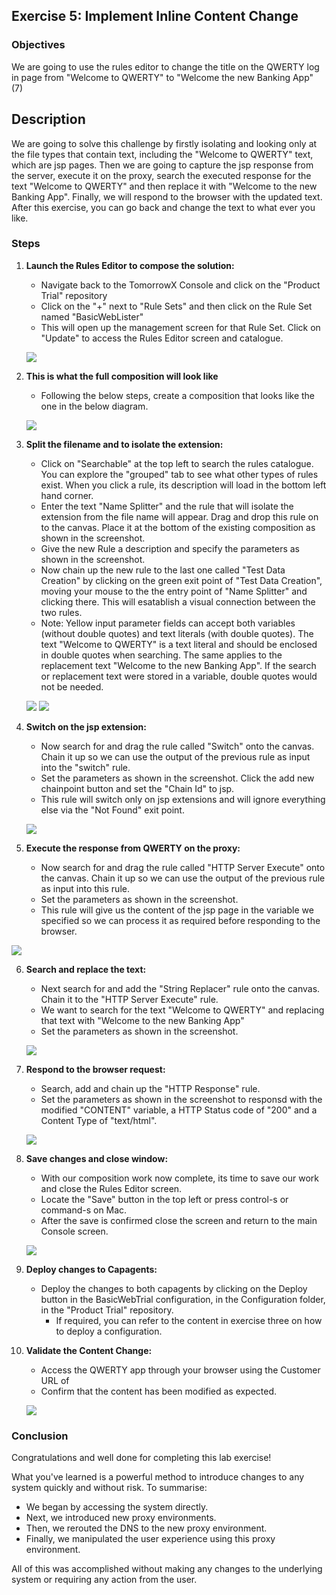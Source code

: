 
## Exercise 5: Implement Inline Content Change

### Objectives

We are going to use the rules editor to change the title on the QWERTY log in page from "Welcome to QWERTY" to "Welcome the new Banking App" (7)

## Description

We are going to solve this challenge by firstly isolating and looking only at the file types that contain text, including the "Welcome to QWERTY" text, which are jsp pages.  Then we are going to capture the jsp response from the server, execute it on the proxy, search the executed response for the text "Welcome to QWERTY" and then replace it with "Welcome to the new Banking App".  Finally, we will respond to the browser with the updated text. After this exercise, you can go back and change the text to what ever you like.

### Steps

1. **Launch the Rules Editor to compose the solution:**
    - Navigate back to the TomorrowX Console and click on the "Product Trial" repository
    - Click on the "+" next to "Rule Sets" and then click on the Rule Set named "BasicWebLister"
    - This will open up the management screen for that Rule Set.  Click on "Update" to access the Rules Editor screen and catalogue.
  
    ![](images/open-rules-editor.png)

2. **This is what the full composition will look like**
    - Following the below steps, create a composition that looks like the one in the below diagram.

    ![](images/full-composition.png)

3. **Split the filename and to isolate the extension:**

    - Click on "Searchable" at the top left to search the rules catalogue.  You can explore the "grouped" tab to see what other types of rules exist.  When you click a rule, its description will load in the bottom left hand corner.
    - Enter the text "Name Splitter" and the rule that will isolate the extension from the file name will appear.  Drag and drop this rule on to the canvas.  Place it at the bottom of the existing composition as shown in the screenshot.
    - Give the new Rule a description and specify the parameters as shown in the screenshot.
    - Now chain up the new rule to the last one called "Test Data Creation" by clicking on the green exit point of "Test Data Creation", moving your mouse to the the entry point of "Name Splitter" and clicking there.  This will esatablish a visual connection between the two rules.
    - Note: Yellow input parameter fields can accept both variables (without double quotes) and text literals (with double quotes). The text "Welcome to QWERTY" is a text literal and should be enclosed in double quotes when searching. The same applies to the replacement text "Welcome to the new Banking App". If the search or replacement text were stored in a variable, double quotes would not be needed. 

    ![](images/entry-exit.png)
    ![](images/name-spliter.png)

4. **Switch on the jsp extension:**

    - Now search for and drag the rule called "Switch" onto the canvas. Chain it up so we can use the output of the previous rule as input into the "switch" rule.
    - Set the parameters as shown in the screenshot. Click the add new chainpoint button and set the "Chain Id" to jsp.
    - This rule will switch only on jsp extensions and will ignore everything else via the "Not Found" exit point.

    ![](images/switch.png)

5. **Execute the response from QWERTY on the proxy:**

    - Now search for and drag the rule called "HTTP Server Execute" onto the canvas. Chain it up so we can use the output of the previous rule as input into this rule.
    - Set the parameters as shown in the screenshot.
    - This rule will give us the content of the jsp page in the variable we specified so we can process it as required before responding to the browser.

![](images/demo2.png)

6. **Search and replace the text:**

    - Next search for and add the "String Replacer" rule onto the canvas. Chain it to the "HTTP Server Execute" rule.  
    - We want to search for the text "Welcome to QWERTY" and replacing that text with "Welcome to the new Banking App"
    - Set the parameters as shown in the screenshot.

    ![](images/string-replacer.png)
        
7. **Respond to the browser request:**

    - Search, add and chain up the "HTTP Response" rule.
    - Set the parameters as shown in the screenshot to responsd with the modified "CONTENT" variable, a HTTP Status code of "200" and a Content Type of "text/html".

    ![](images/http-response.png)

8. **Save changes and close window:**

    - With our composition work now complete, its time to save our work and close the Rules Editor screen.
    - Locate the "Save" button in the top left or press control-s or command-s on Mac.
    - After the save is confirmed close the screen and return to the main Console screen.

    ![](images/save-complete.png)

9. **Deploy changes to Capagents:**
    - Deploy the changes to both capagents by clicking on the Deploy button in the BasicWebTrial configuration, in the Configuration folder, in the "Product Trial" repository.
        - If required, you can refer to the content in exercise three on how to deploy a configuration.


10. **Validate the Content Change:**
    - Access the QWERTY app through your browser using the Customer URL of <inject key="DNSZoneName" enableCopy="true" />
    - Confirm that the content has been modified as expected.

    ![](images/final.png)

  
### Conclusion

Congratulations and well done for completing this lab exercise!

What you've learned is a powerful method to introduce changes to any system quickly and without risk. To summarise:

- We began by accessing the system directly.
- Next, we introduced new proxy environments.
- Then, we rerouted the DNS to the new proxy environment.
- Finally, we manipulated the user experience using this proxy environment.

All of this was accomplished without making any changes to the underlying system or requiring any action from the user.
